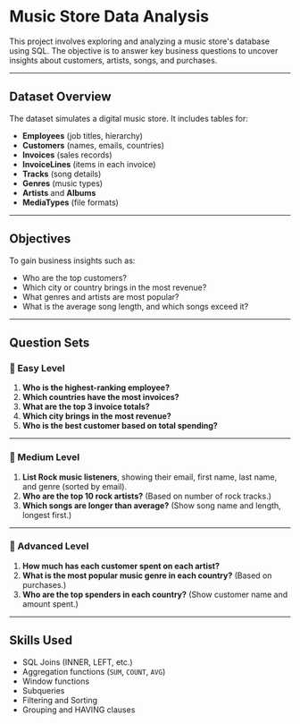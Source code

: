 
# Music Store Data Analysis 

This project involves exploring and analyzing a music store's database using SQL. The objective is to answer key business questions to uncover insights about customers, artists, songs, and purchases.

---

##  Dataset Overview

The dataset simulates a digital music store. It includes tables for:

- **Employees** (job titles, hierarchy)
- **Customers** (names, emails, countries)
- **Invoices** (sales records)
- **InvoiceLines** (items in each invoice)
- **Tracks** (song details)
- **Genres** (music types)
- **Artists** and **Albums**
- **MediaTypes** (file formats)

---

## Objectives

To gain business insights such as:
- Who are the top customers?
- Which city or country brings in the most revenue?
- What genres and artists are most popular?
- What is the average song length, and which songs exceed it?

---

##  Question Sets

### 🔹 Easy Level

1. **Who is the highest-ranking employee?**
2. **Which countries have the most invoices?**
3. **What are the top 3 invoice totals?**
4. **Which city brings in the most revenue?**
5. **Who is the best customer based on total spending?**

---

### 🔸 Medium Level

1. **List Rock music listeners**, showing their email, first name, last name, and genre (sorted by email).
2. **Who are the top 10 rock artists?** (Based on number of rock tracks.)
3. **Which songs are longer than average?** (Show song name and length, longest first.)

---

### 🔺 Advanced Level

1. **How much has each customer spent on each artist?**
2. **What is the most popular music genre in each country?** (Based on purchases.)
3. **Who are the top spenders in each country?** (Show customer name and amount spent.)

---

##  Skills Used

- SQL Joins (INNER, LEFT, etc.)
- Aggregation functions (`SUM`, `COUNT`, `AVG`)
- Window functions
- Subqueries
- Filtering and Sorting
- Grouping and HAVING clauses


